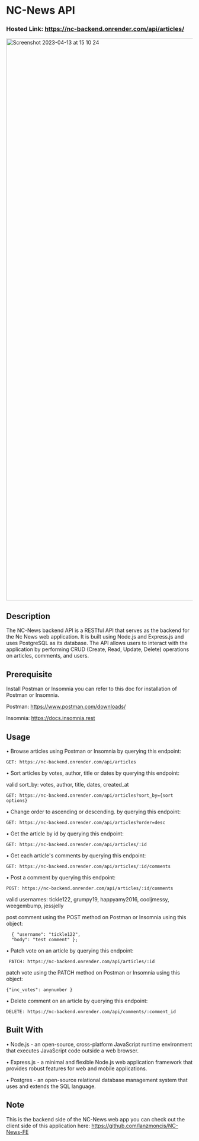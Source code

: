 # NC-News API

### Hosted Link: https://nc-backend.onrender.com/api/articles/

<img width="1512" alt="Screenshot 2023-04-13 at 15 10 24" src="https://user-images.githubusercontent.com/103965235/231786411-f503325c-2bb9-487e-ae44-eee833126846.png">

## Description

The NC-News backend API is a RESTful API that serves as the backend for the Nc News web application. It is built using Node.js and Express.js and uses PostgreSQL as its database. The API allows users to interact with the application by performing CRUD (Create, Read, Update, Delete) operations on articles, comments, and users.

## Prerequisite

Install Postman or Insomnia you can refer to this doc for installation of Postman or Insomnia.

Postman: https://www.postman.com/downloads/

Insomnia: https://docs.insomnia.rest

## Usage

• Browse articles using Postman or Insomnia by querying this endpoint:

```
GET: https://nc-backend.onrender.com/api/articles
```

• Sort articles by votes, author, title or dates by querying this endpoint:

valid sort_by: votes, author, title, dates, created_at

```
GET: https://nc-backend.onrender.com/api/articles?sort_by={sort options}
```

• Change order to ascending or descending. by querying this endpoint:

```
GET: https://nc-backend.onrender.com/api/articles?order=desc
```

• Get the article by id by querying this endpoint:

```
GET: https://nc-backend.onrender.com/api/articles/:id
```

• Get each article's comments by querying this endpoint:

```
GET: https://nc-backend.onrender.com/api/articles/:id/comments
```

• Post a comment by querying this endpoint:

```
POST: https://nc-backend.onrender.com/api/articles/:id/comments
```

valid usernames: tickle122, grumpy19, happyamy2016, cooljmessy, weegembump, jessjelly

post comment using the POST method on Postman or Insomnia using this object:

```
  { "username": "tickle122",
  "body": "test comment" };
```

• Patch vote on an article by querying this endpoint:

```
 PATCH: https://nc-backend.onrender.com/api/articles/:id
```

patch vote using the PATCH method on Postman or Insomnia using this object:

```
{"inc_votes": anynumber }
```

• Delete comment on an article by querying this endpoint:

```
DELETE: https://nc-backend.onrender.com/api/comments/:comment_id
```

## Built With

• Node.js - an open-source, cross-platform JavaScript runtime environment that executes JavaScript code outside a web browser.

• Express.js - a minimal and flexible Node.js web application framework that provides robust features for web and mobile applications.

• Postgres - an open-source relational database management system that uses and extends the SQL language.

## Note

This is the backend side of the NC-News web app you can check out the client side of this application here: https://github.com/lanzmoncis/NC-News-FE
